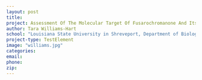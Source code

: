 ```yaml
---
layout: post
title:
project: Assessment Of The Molecular Target Of Fusarochromanone And Its Analogues
author: Tara Williams-Hart
school: "Louisiana State University in Shreveport, Department of Biological Sciences"
project-type: TestElement
image: "williams.jpg"
categories:
email:
phone:
zip:
---
```

<!--
name,school,project,image







Jayalakshmi Sridhar,"Xavier University of Louisiana, Department of Chemistry",Development of Casein Kinase 1 inhibitors as therapeutics for Alzheimer's disease,sridhar.jpg
Tara Williams-Hart,"Louisiana State University in Shreveport, Department of Biological Sciences",Assessment Of The Molecular Target Of Fusarochromanone And Its Analogues,williams.jpg
Shizhong Yang,"Southern University and A&amp;M College, Department of Computer Science",Molecular Dynamics Simulation On The Interaction Between Domain I Of GK And Extracellular Domain IV Of UL20,yang.jpg
Kun Zhang,"Xavier University, Department of Computer Science",Enhancement Of MicroRNA Research Through Bioinformatics Tool Development,zhang.jpg
 -->
